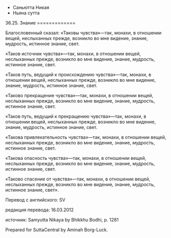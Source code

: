 









* Саньютта Никая
* Ньяна сутта


36\.25\. Знание
\=\=\=\=\=\=\=\=\=\=\=\=\=



Благословенный сказал: «Таковы чувства»—так, монахи, в отношении вещей, неслыханных прежде, возникло во мне видение, знание, мудрость, истинное знание, свет\.


«Таков источник чувства»—так, монахи, в отношении вещей, неслыханных прежде, возникло во мне видение, знание, мудрость, истинное знание, свет\.


«Таков путь, ведущий к происхождению чувства»—так, монахи, в отношении вещей, неслыханных прежде, возникло во мне видение, знание, мудрость, истинное знание, свет\.


«Таково прекращение чувства»—так, монахи, в отношении вещей, неслыханных прежде, возникло во мне видение, знание, мудрость, истинное знание, свет\.


«Таков путь, ведущий к прекращению чувства»—так, монахи, в отношении вещей, неслыханных прежде, возникло во мне видение, знание, мудрость, истинное знание, свет\.


«Такова привлекательность чувства»—так, монахи, в отношении вещей, неслыханных прежде, возникло во мне видение, знание, мудрость, истинное знание, свет\.


«Такова опасность чувства»—так, монахи, в отношении вещей, неслыханных прежде, возникло во мне видение, знание, мудрость, истинное знание, свет\.


«Таково спасение от чувства»—так, монахи, в отношении вещей, неслыханных прежде, возникло во мне видение, знание, мудрость, истинное знание, свет»\.



Перевод с английского: SV


редакция перевода: 16\.03\.2012


источник: Samyutta Nikaya by Bhikkhu Bodhi, p\. 1281


Prepared for SuttaCentral by Aminah Borg\-Luck\.







